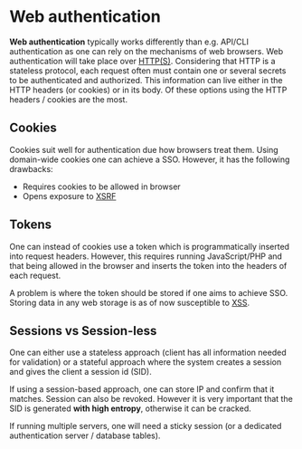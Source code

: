 # Web authentication

**Web authentication** typically works differently than e.g. API/CLI
authentication as one can rely on the mechanisms of web browsers. Web
authentication will take place over [HTTP(S)](../network/protocols/http/README).
Considering that HTTP is a stateless protocol, each request often must contain
one or several secrets to be authenticated and authorized. This information can
live either in the HTTP headers (or cookies) or in its body. Of these options
using the HTTP headers / cookies are the most.

## Cookies

Cookies suit well for authentication due how browsers treat them. Using
domain-wide cookies one can achieve a SSO. However, it has the following
drawbacks:

- Requires cookies to be allowed in browser
- Opens exposure to [XSRF](./vulnerabilities/csrf.md)

## Tokens

One can instead of cookies use a token which is programmatically inserted into
request headers. However, this requires running JavaScript/PHP and that being
allowed in the browser and inserts the token into the headers of each request.

A problem is where the token should be stored if one aims to achieve SSO.
Storing data in any web storage is as of now susceptible to
[XSS](./vulnerabilities/xss).

## Sessions vs Session-less

One can either use a stateless approach (client has all information needed for
validation) or a stateful approach where the system creates a session and gives
the client a session id (SID).

If using a session-based approach, one can store IP and confirm that it matches.
Session can also be revoked. However it is very important that the SID is
generated **with high entropy**, otherwise it can be cracked.

If running multiple servers, one will need a sticky session (or a dedicated
authentication server / database tables).
